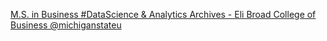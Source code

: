 [M.S. in Business #DataScience & Analytics Archives - Eli Broad College of Business   @michiganstateu](https://qi.tc/qi/117030)
